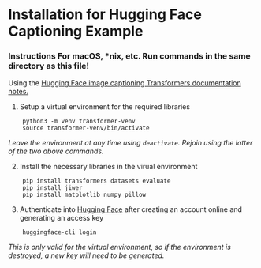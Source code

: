 # Installation for Hugging Face Captioning Example
### Instructions For macOS, *nix, etc. Run commands in the same directory as this file!

Using the [Hugging Face image captioning Transformers documentation notes.](https://huggingface.co/docs/transformers/main/en/tasks/image_captioning)

1. Setup a virtual environment for the required libraries

```
    python3 -m venv transformer-venv
    source transformer-venv/bin/activate
```
*Leave the environment at any time using `deactivate`. Rejoin using the latter of the two above commands.*

2. Install the necessary libraries in the virual environment
```
    pip install transformers datasets evaluate
    pip install jiwer
    pip install matplotlib numpy pillow
```

3. Authenticate into [Hugging Face](https://huggingface.co) after creating an account online and generating an access key
```
    huggingface-cli login
```
*This is only valid for the virtual environment, so if the environment is destroyed, a new key will need to be generated.*
